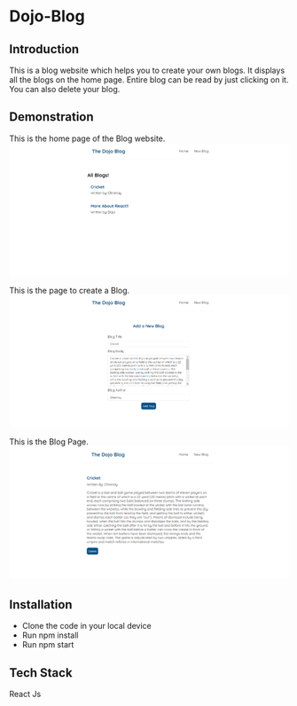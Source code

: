 # Dojo-Blog

## Introduction
This is a blog website which helps you to create your own blogs. It displays all the blogs on the home page. Entire blog can be read by just clicking on it. You can also delete your blog.

## Demonstration
This is the home page of the Blog website.
![Homepage](/public/home.png)

This is the page to create a Blog.
![CreateBlog](/public/createblog.png)

This is the Blog Page.
![Homepage](/public/blog.png)

## Installation
* Clone the code in your local device
* Run npm install
* Run npm start

## Tech Stack
React Js



